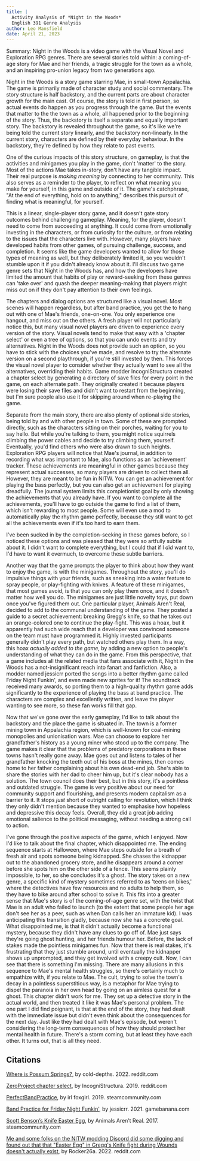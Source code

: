 ```yaml
---
title: |
  Activity Analysis of *Night in the Woods*  
  English 391 Genre Analysis
author: Leo Mansfield
date: April 21, 2023
---
```


Summary: Night in the Woods is a video game with the Visual Novel and Exploration RPG genres. There are several stories told within: a coming-of-age story for Mae and her friends, a tragic struggle for the town as a whole, and an inspiring pro-union legacy from two generations ago.


Night in the Woods is a story game starring Mae, in small-town Appalachia. The game is primarily made of character study and social commentary. The story structure is half backstory, and the current parts are about character growth for the main cast. Of course, the story is told in first person, so actual events do happen as you progress through the game. But the events that matter to the the town as a whole, all happened prior to the beginning of the story. Thus, the backstory is itself a separate and equally important story. The backstory is revealed throughout the game, so it's like we're being told the current story linearly, and the backstory non-linearly. In the current story, characters are defined by their everyday behaviour. In the backstory, they're defined by how they relate to past events.

One of the curious impacts of this story structure, on gameplay, is that the activities and minigames you play in the game, don't 'matter' to the story. Most of the actions Mae takes in-story, don't have any tangible impact. Their real purpose is *making meaning* by connecting to her community. This also serves as a reminder to the player, to reflect on what meaning you make for yourself, in this game and outside of it. The game's catchphrase, "At the end of everything, hold on to anything," describes this pursuit of finding what is meaningful, for yourself.

This is a linear, single-player story game, and it doesn't gate story outcomes behind challenging gameplay. Meaning, for the player, doesn't need to come from succeeding at anything. It could come from emotionally investing in the characters, or from curiosity for the culture, or from relating to the issues that the characters live with. However, many players have developed habits from other games, of pursuing challenge, success, and completion. It seems like the game developers wanted to allow for those types of meaning as well, but they deliberately limited it, so you wouldn't stumble upon it if you didn't already know about it. I'll discuss two game genre sets that Night in the Woods has, and how the developers have limited the amount that habits of play or reward-seeking from these genres can 'take over' and quash the deeper meaning-making that players might miss out on if they don't pay attention to their own feelings.

The chapters and dialog options are structured like a visual novel. Most scenes will happen regardless, but after band practice, you get the to hang out with one of Mae's friends, one-on-one. You only experience one hangout, and miss out on the others. A fresh player will not particularly notice this, but many visual novel players are driven to experience every version of the story. Visual novels tend to make that easy with a 'chapter select' or even a tree of options, so that you can undo events and try alternatives. Night in the Woods does not provide such an option, so you have to stick with the choices you've made, and resolve to try the alternate version on a second playthrough, if you're still invested by then. This forces the visual novel player to consider whether they actually want to see all the alternatives, overriding their habits. Game modder IncogniStructura created a chapter select by generating a directory of save files for every point in the game, on each alternate path. They originally created it because players were losing their save files and didn't want to restart from the beginning, but I'm sure people also use it for skipping around when re-playing the game.

Separate from the main story, there are also plenty of optional side stories, being told by and with other people in town. Some of these are prompted directly, such as the characters sitting on their porches, waiting for you to say hello. But while you're talking to them, you might notice squirrels climbing the power cables and decide to try climbing them, yourself. Eventually, you'd find others who were also drawn to such heights. Exploration RPG players will notice that Mae's journal, in addition to recording what was important to Mae, also functions as an 'achievement' tracker. These achievements are meaningful in other games because they represent actual successes, so many players are driven to collect them all. However, they are meant to be fun in NITW. You can get an achievement for playing the bass perfectly, but you can also get an achievement for playing dreadfully. The journal system limits this completionist goal by only showing the achievements that you already have. If you want to complete all the achievements, you'll have to go outside the game to find a list of them, which isn't rewarding to most people. Some will even use a mod to automatically play the rhythm game perfectly, because they still want to get all the achievements even if it's too hard to earn them.

I've been sucked in by the completion-seeking in these games before, so I noticed these options and was pleased that they were so artfully subtle about it. I didn't want to complete everything, but I could that if I *did* want to, I'd have to want it overmuch, to overcome these subtle barriers.

Another way that the game prompts the player to think about how they want to enjoy the game, is with the minigames. Throughout the story, you'll do impulsive things with your friends, such as sneaking into a water feature to spray people, or play-fighting with knives. A feature of these minigames, that most games avoid, is that you can only play them once, and it doesn't matter how well you do. The minigames are just little novelty toys, put down once you've figured them out. One particular player, Animals Aren't Real, decided to add to the communal understanding of the game. They posted a guide to a secret achievement: breaking Gregg's knife, so that he takes out an orange-colored one to continue the play-fight. This was a hoax, but it apparently had such wide reach that a developer was convinced someone on the team must have programmed it. Highly invested participants generally didn't play every path, but watched others play them. In a way, this hoax *actually added to the game,* by adding a new option to people's understanding of what they can do in the game. From this perspective, that a game includes all the related media that fans associate with it, Night in the Woods has a not-insignificant reach into fanart and fanfiction. Also, a modder named jessicrr ported the songs into a better rhythm game called Friday Night Funkin', and even made new sprites for it! The soundtrack received many awards, so porting them to a high-quality rhythm game adds significantly to the experience of playing the bass at band practice. The characters are complex and excellently written, and leave the player wanting to see more, so these fan works fill that gap.

Now that we've gone over the early gameplay, I'd like to talk about the backstory and the place the game is situated in. The town is a former mining town in Appalachia region, which is well-known for coal-mining monopolies and unionisation wars. Mae can choose to explore her grandfather's history as a young miner who stood up to the company. The game makes it clear that the problems of predatory corporations in these towns hasn't really gone away. Mae goes out and listens to tales of her grandfather knocking the teeth out of his boss at the mines, then comes home to her father complaining about his own dead-end job. She's able to share the stories with her dad to cheer him up, but it's clear nobody has a solution. The town council does their best, but in this story, it's a pointless and outdated struggle. The game is very positive about our need for community support and flourishing, and presents modern capitalism as a barrier to it. It stops *just* short of outright calling for revolution, which I think they only didn't mention because they wanted to emphasise how hopeless and depressive this decay feels. Overall, they did a great job adding emotional salience to the political messaging, without needing a strong call to action.

I've gone through the positive aspects of the game, which I enjoyed. Now I'd like to talk about the final chapter, which disappointed me. The ending sequence starts at Halloween, where Mae steps outside for a breath of fresh air and spots someone being kidnapped. She chases the kidnapper out to the abandoned grocery store, and he disappears around a corner before she spots him on the other side of a fence. This seems plainly impossible, to her, so she concludes it's a ghost. The story takes on a new genre, a specific kind of mystery sometimes referred to as 'teens on bikes,' where the detectives have few resources and no adults to help them, so they have to bike around after school to solve it. This fits into a greater sense that Mae's story is of the coming-of-age genre set, with the twist that Mae is an adult who failed to launch (to the extent that some people her age don't see her as a peer, such as when Dan calls her an immature kid). I was anticipating this transition gladly, because now she has a concrete goal. What disappointed me, is that it didn't actually become a functional mystery, because they didn't have any clues to go off of. Mae just says they're going ghost hunting, and her friends humour her. Before, the lack of stakes made the pointless minigames fun. Now that there is real stakes, it's frustrating that they just stumble around, until eventually the kidnapper shows up unprompted, and they get involved with a creepy cult. Now, I can see that there is something I'm missing. There are many allusions in this sequence to Mae's mental health struggles, so there's certainly much to empathize with, if you relate to Mae. The cult, trying to solve the town's decay in a pointless superstitious way, is a metaphor for Mae trying to dispel the paranoia in her own head by going on an aimless quest for a ghost. This chapter didn't work for me. They set up a detective story in the actual world, and then treated it like it was Mae's personal problem. The one part I did find poignant, is that at the end of the story, they had dealt with the immediate issue but didn't even think about the consequences for the next day. Just like they had dealt with Mae's episode, but weren't considering the long-term consequences of how they should protect her mental health in future. There's a storm coming, but at least they have each other. It turns out, that is all they need.



## Citations

[Where is Possum Springs?](https://www.reddit.com/r/NightInTheWoods/comments/p4mf2b/where_is_possum_springs_my_analysis_of_a/), by cold-depths. 2022. reddit.com

[ZeroProject chapter select](https://www.reddit.com/r/NightInTheWoods/comments/8gd9te/zeroproject_a_night_in_the_woods_online_save/), by IncogniStructura. 2019. reddit.com

[PerfectBandPractice](https://steamcommunity.com/sharedfiles/filedetails/?id=1833253016), by irl foxgirl. 2019. steamcommunity.com

[Band Practice for Friday Night Funkin'](https://fridaynightfunking.fandom.com/wiki/Band_Practice), by jessicrr. 2021. gamebanana.com

[Scott Benson’s Knife Easter Egg](https://steamcommunity.com/sharedfiles/filedetails/?id=975361282), by Animals Aren’t Real. 2017. steamcommunity.com

[Me and some folks on the NITW modding Discord did some digging and found out that that "Easter Egg" in Gregg's Knife fight during Wounds doesn't actually exist](https://www.reddit.com/r/NightInTheWoods/comments/n99h4g/me_and_some_folks_on_the_nitw_modding_discord_did/), by Rocker26a. 2022. reddit.com

